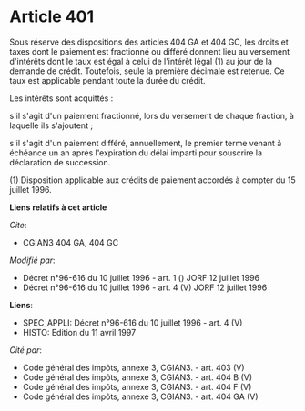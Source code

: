# Article 401

Sous réserve des dispositions des articles 404 GA et 404 GC, les droits et taxes dont le paiement est fractionné ou différé
donnent lieu au versement d'intérêts dont le taux est égal à celui de l'intérêt légal (1) au jour de la demande de crédit.
Toutefois, seule la première décimale est retenue. Ce taux est applicable pendant toute la durée du crédit.

Les intérêts sont acquittés :

s'il s'agit d'un paiement fractionné, lors du versement de chaque fraction, à laquelle ils s'ajoutent ;

s'il s'agit d'un paiement différé, annuellement, le premier terme venant à échéance un an après l'expiration du délai imparti
pour souscrire la déclaration de succession.

(1) Disposition applicable aux crédits de paiement accordés à compter du 15 juillet 1996.

**Liens relatifs à cet article**

_Cite_:

  - CGIAN3 404 GA, 404 GC

_Modifié par_:

  - Décret n°96-616 du 10 juillet 1996 - art. 1 () JORF 12 juillet 1996
  - Décret n°96-616 du 10 juillet 1996 - art. 4 (V) JORF 12 juillet 1996

**Liens**:

  - SPEC_APPLI: Décret n°96-616 du 10 juillet 1996 - art. 4 (V)
  - HISTO: Edition du 11 avril 1997

_Cité par_:

  - Code général des impôts, annexe 3, CGIAN3. - art. 403 (V)
  - Code général des impôts, annexe 3, CGIAN3. - art. 404 B (V)
  - Code général des impôts, annexe 3, CGIAN3. - art. 404 F (V)
  - Code général des impôts, annexe 3, CGIAN3. - art. 404 GA (V)
